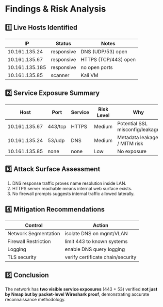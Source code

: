# Findings & Risk Analysis

## 1️⃣ Live Hosts Identified
| IP | Status | Notes |
|----|--------|-------|
| 10.161.135.24 | responsive | DNS (UDP/53) open |
| 10.161.135.67 | responsive | HTTPS (TCP/443) open |
| 10.161.135.185 | responsive | no open ports |
| 10.161.135.85 | scanner | Kali VM |

## 2️⃣ Service Exposure Summary
| Host | Port | Service | Risk Level | Why |
|------|------|----------|------------|-------|
| 10.161.135.67 | 443/tcp | HTTPS | Medium | Potential SSL misconfig/leakage |
| 10.161.135.24 | 53/udp | DNS | Medium | Metadata leakage / MITM risk |
| 10.161.135.85 | none | none | Low | No exposure |

## 3️⃣ Attack Surface Assessment
1. DNS response traffic proves name resolution inside LAN.
2. HTTPS server reachable means internal web surface exists.
3. No firewall prompts suggests internal traffic allowed laterally.

## 4️⃣ Mitigation Recommendations
| Control | Action |
|---------|---------|
| Network Segmentation | isolate DNS on mgmt/VLAN |
| Firewall Restriction | limit 443 to known systems |
| Logging | enable DNS query logging |
| TLS security | verify certificate chain/security |

## 5️⃣ Conclusion
The network has **two visible service exposures** (443 + 53) verified **not just by Nmap but by packet-level Wireshark proof**, demonstrating accurate reconnaissance methodology.
